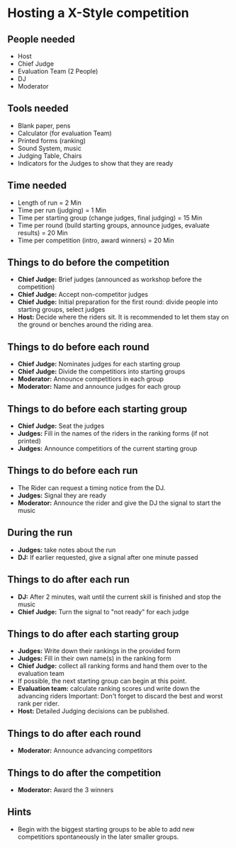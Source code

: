 # Hosting a X-Style competition

## People needed
* Host
* Chief Judge
* Evaluation Team (2 People)
* DJ
* Moderator

## Tools needed
* Blank paper, pens
* Calculator (for evaluation Team)
* Printed forms (ranking)
* Sound System, music
* Judging Table, Chairs
* Indicators for the Judges to show that they are ready

## Time needed
* Length of run = 2 Min
* Time per run (judging) = 1 Min
* Time per starting group (change judges, final judging) = 15 Min
* Time per round (build starting groups, announce judges, evaluate results) = 20 Min
* Time per competition (intro, award winners) = 20 Min

## Things to do before the competition
* **Chief Judge:** Brief judges (announced as workshop before the competition)
* **Chief Judge:** Accept non-competitor judges
* **Chief Judge:** Initial preparation for the first round: divide people into starting groups, select judges
* **Host:** Decide where the riders sit.
It is recommended to let them stay on the ground or benches around the riding area.

## Things to do before each round
* **Chief Judge:** Nominates judges for each starting group
* **Chief Judge:** Divide the competitiors into starting groups
* **Moderator:** Announce competitiors in each group
* **Moderator:** Name and announce judges for each group

## Things to do before each starting group
* **Chief Judge:** Seat the judges
* **Judges:** Fill in the names of the riders in the ranking forms (if not printed)
* **Judges:** Announce competitiors of the current starting group

## Things to do before each run
* The Rider can request a timing notice from the DJ.
* **Judges:** Signal they are ready
* **Moderator:** Announce the rider and give the DJ the signal to start the music

## During the run
* **Judges:** take notes about the run
* **DJ:** If earlier requested, give a signal after one minute passed

## Things to do after each run
* **DJ:** After 2 minutes, wait until the current skill is finished and stop the music
* **Chief Judge:** Turn the signal to "not ready" for each judge

## Things to do after each starting group
* **Judges:** Write down their rankings in the provided form
* **Judges:** Fill in their own name(s) in the ranking form
* **Chief Judge:** collect all ranking forms and hand them over to the evaluation team
* If possible, the next starting group can begin at this point.
* **Evaluation team:** calculate ranking scores und write down the advancing riders
Important: Don't forget to discard the best and worst rank per rider.
* **Host:** Detailed Judging decisions can be published.

## Things to do after each round
* **Moderator:** Announce advancing competitors

## Things to do after the competition
* **Moderator:** Award the 3 winners

## Hints
* Begin with the biggest starting groups to be able to add new competitiors spontaneously in the later smaller groups.
